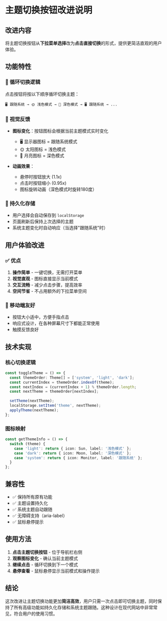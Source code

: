 # 主题切换按钮改进说明

## 改进内容

将主题切换按钮从**下拉菜单选择**改为**点击直接切换**的形式，提供更简洁直观的用户体验。

## 功能特性

### 🔄 循环切换逻辑
点击按钮将按以下顺序循环切换主题：

```
🖥️ 跟随系统 → 🌞 浅色模式 → 🌙 深色模式 → 🖥️ 跟随系统 → ...
```

### 🎨 视觉反馈
- **图标变化**：按钮图标会根据当前主题模式实时变化
  - 🖥️ 显示器图标 = 跟随系统模式
  - 🌞 太阳图标 = 浅色模式  
  - 🌙 月亮图标 = 深色模式

- **动画效果**：
  - 悬停时按钮放大 (1.1x)
  - 点击时按钮缩小 (0.95x)
  - 图标旋转动画（深色模式时旋转180度）

### 💾 持久化存储
- 用户选择会自动保存到 `localStorage`
- 页面刷新后保持上次选择的主题
- 系统主题变化时自动响应（当选择"跟随系统"时）

## 用户体验改进

### ✅ 优点
1. **操作简单** - 一键切换，无需打开菜单
2. **视觉直观** - 图标直接显示当前模式
3. **交互流畅** - 减少点击步骤，提高效率
4. **空间节省** - 不占用额外的下拉菜单空间

### 📱 移动端友好
- 按钮大小适中，方便手指点击
- 响应式设计，在各种屏幕尺寸下都能正常使用
- 触摸反馈良好

## 技术实现

### 核心切换逻辑
```typescript
const toggleTheme = () => {
  const themeOrder: Theme[] = ['system', 'light', 'dark'];
  const currentIndex = themeOrder.indexOf(theme);
  const nextIndex = (currentIndex + 1) % themeOrder.length;
  const nextTheme = themeOrder[nextIndex];
  
  setTheme(nextTheme);
  localStorage.setItem('theme', nextTheme);
  applyTheme(nextTheme);
};
```

### 图标映射
```typescript
const getThemeInfo = () => {
  switch (theme) {
    case 'light': return { icon: Sun, label: '浅色模式' };
    case 'dark': return { icon: Moon, label: '深色模式' };
    case 'system': return { icon: Monitor, label: '跟随系统' };
  }
};
```

## 兼容性

- ✅ 保持所有原有功能
- ✅ 主题设置持久化
- ✅ 系统主题自动跟随
- ✅ 无障碍支持（aria-label）
- ✅ 鼠标悬停提示

## 使用方法

1. **点击主题切换按钮** - 位于导航栏右侧
2. **观察图标变化** - 确认当前主题模式
3. **继续点击** - 循环切换到下一个模式
4. **悬停查看** - 鼠标悬停显示当前模式和操作提示

## 结论

这次改进让主题切换功能更加**简洁高效**，用户只需一次点击即可切换主题，同时保持了所有高级功能如持久化存储和系统主题跟随。这种设计在现代网站中非常常见，符合用户的使用习惯。 